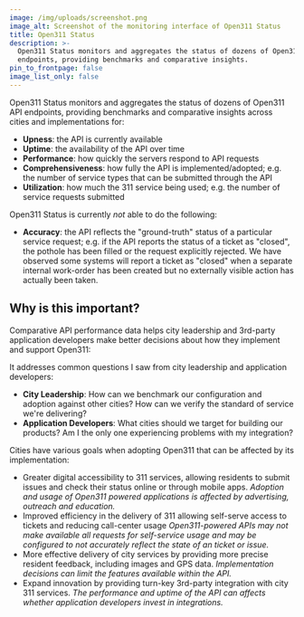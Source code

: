```yaml
---
image: /img/uploads/screenshot.png
image_alt: Screenshot of the monitoring interface of Open311 Status
title: Open311 Status
description: >-
  Open311 Status monitors and aggregates the status of dozens of Open311 API
  endpoints, providing benchmarks and comparative insights.
pin_to_frontpage: false
image_list_only: false
---
```

Open311 Status monitors and aggregates the status of dozens of Open311 API endpoints, providing benchmarks and comparative insights across cities and implementations for:

- **Upness**: the API is currently available
- **Uptime**: the availability of the API over time
- **Performance**: how quickly the servers respond to API requests
- **Comprehensiveness**: how fully the API is implemented/adopted; e.g. the number of service types that can be submitted through the API
- **Utilization**: how much the 311 service being used; e.g. the number of service requests submitted

Open311 Status is currently _not_ able to do the following:

- **Accuracy**: the API reflects the "ground-truth" status of a particular service request; e.g. if the API reports the status of a ticket as "closed", the pothole has been filled or the request explicitly rejected. We have observed some systems will report a ticket as "closed" when a separate internal work-order has been created but no externally visible action has actually been taken. 

## Why is this important?

Comparative API performance data helps city leadership and 3rd-party application developers make better decisions about how they implement and support Open311:

It addresses common questions I saw from city leadership and application developers:

- **City Leadership**: How can we benchmark our configuration and adoption against other cities? How can we verify the standard of service we're delivering? 
- **Application Developers**: What cities should we target for building our products?  Am I the only one experiencing problems with my integration?

Cities have various goals when adopting Open311 that can be affected by its implementation: 

- Greater digital accessibility to 311 services, allowing residents to submit issues and check their status online or through mobile apps. _Adoption and usage of Open311 powered applications is affected by advertising, outreach and education._
- Improved efficiency in the delivery of 311 allowing self-serve access to tickets and reducing call-center usage _Open311-powered APIs may not make available all requests for self-service usage and may be configured to not accurately reflect the state of an ticket or issue._
- More effective delivery of city services by providing more precise resident feedback, including images and GPS data. _Implementation decisions can limit the features available within the API._
- Expand innovation by providing turn-key 3rd-party integration with city 311 services. _The performance and uptime of the API can affects whether application developers invest in integrations._ 

